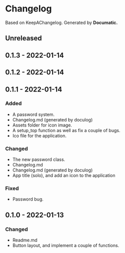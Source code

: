 # Changelog

Based on KeepAChangelog.
Generated by **Documatic.**

## Unreleased

## 0.1.3 - 2022-01-14

## 0.1.2 - 2022-01-14

## 0.1.1 - 2022-01-14

### Added

* A password system.
* Changelog.md (generated by doculog)
* Assets folder for icon image.
* A setup_top function as well as fix a couple of bugs.
* Ico file for the application.

### Changed

* The new password class.
* Changelog.md
* Changelog.md (generated by doculog)
* App title (solo), and add an icon to the application

### Fixed

* Password bug.

## 0.1.0 - 2022-01-13

### Changed

* Readme.md
* Button layout, and implement a couple of functions.
